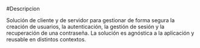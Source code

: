 #Descripcion

Solución de cliente y de servidor para gestionar de forma segura la creación de usuarios, la autenticación, la gestión de sesión y la recuperación de una contraseña. La solución es agnóstica a la aplicación y reusable en distintos contextos.
